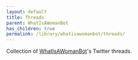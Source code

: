 ```yaml
---
layout: default
title: Threads
parent: WhatIsAWomanBot
has_children: true
permalink: /library/whatisawomanbot/threads/
---
```


Collection of [WhatIsAWomanBot]'s Twitter threads.

[WhatIsAWomanBot]: https://twitter.com/WhatIsAWomanBot
